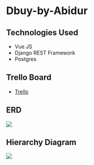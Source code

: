 # Dbuy-by-Abidur

## Technologies Used
- Vue JS
- Django REST Framework
- Postgres

## Trello Board
- [Trello](https://trello.com/b/PWXjAouB/dbuy)

## ERD
![](https://i.imgur.com/0gl7VcN.jpg)

## Hierarchy Diagram
![](https://i.imgur.com/Ob4zrMA.jpg)